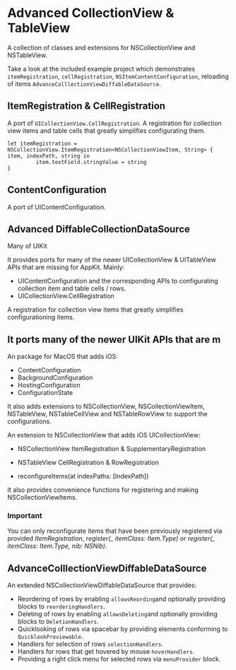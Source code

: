 # Advanced CollectionView & TableView

A collection of classes and extensions for NSCollectionView and NSTableView.

Take a look at the included example project which demonstrates `itemRegistration`, `cellRegistration`, `NSItemContentConfiguration`, reloading of items `AdvanceColllectionViewDiffableDataSource`.

## ItemRegistration & CellRegistration
A port of `UICollectionView.CellRegistration`. A registration for collection view items and table cells that greatly simplifies  configurating them.     
```
let itemRegistration = NSCollectionView.ItemRegistration<NSCollectionViewItem, String> { item, indexPath, string in
         item.textField.stringValue = string
}
```

## ContentConfiguration
A port of UIContentConfiguration.
## Advanced DiffableCollectionDataSource

 Many of UIKit 
 
It provides ports for many of the newer UICollectionView & UITableView APIs that are missing for AppKit. Mainly:

- UIContentConfiguration and the corresponding APIs to configurating collection item and table cells / rows.
- UICollectionView.CellRegistration

A registration for collection view items that greatly simplifies configurationing items.

It ports many of the newer UIKit APIs that are m
- 


An package for MacOS that adds iOS:
- ContentConfiguration
- BackgroundConfiguration
- HostingConfiguration
- ConfigurationState

It also adds extensions to NSCollectionView, NSCollectionViewItem, NSTableView, NSTableCellView and NSTableRowView to support the configurations.

An extension to NSCollectionView that adds iOS UICollectionView:
- NSCollectionView ItemRegistration & SupplementaryRegistration

- NSTableView CellRegistration & RowRegistration

- reconfigureItems(at indexPaths: [IndexPath])

It also provides convenience functions for registering and making NSCollectionViewItems.

### Important
You can only reconfigurate items that have been previously registered via provided *ItemRegistration*, *register(_ itemClass: Item.Type)* or *register(_ itemClass: Item.Type, nib: NSNib)*.

## AdvanceColllectionViewDiffableDataSource
An extended NSCollectionViewDiffableDataSource that provides:

 - Reordering of rows by enabling `allowsReording`and optionally providing blocks to `reorderingHandlers`.
 - Deleting of rows by enabling `allowsDeleting`and optionally providing blocks to `DeletionHandlers`.
 - Quicklooking of rows via spacebar by providing elements conforming to `QuicklookPreviewable`.
 - Handlers for selection of rows `selectionHandlers`.
 - Handlers for rows that get hovered by mouse `hoverHandlers`.
 - Providing a right click menu for selected rows via `menuProvider` block.
